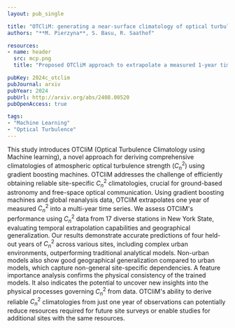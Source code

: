 ```yaml
---
layout: pub_single

title: "OTCliM: generating a near-surface climatology of optical turbulence strength ($C_n^2$) using gradient boosting"
authors: "**M. Pierzyna**, S. Basu, R. Saathof"

resources:
- name: header
  src: mcp.png
  title: "Proposed OTCliM approach to extrapolate a measured 1-year time series of optical turbulence strength (yellow) to multiple years (orange) based on ERA5 reference data (blue)."

pubKey: 2024c_otclim
pubJournal: arxiv
pubYear: 2024
pubUrl: http://arxiv.org/abs/2408.00520
pubOpenAccess: true

tags:
- "Machine Learning"
- "Optical Turbulence"
---
```

This study introduces OTCliM (Optical Turbulence Climatology using Machine learning), a novel approach for deriving comprehensive climatologies of atmospheric optical turbulence strength ($C_n^2$) using gradient boosting machines. 
OTCliM addresses the challenge of efficiently obtaining reliable site-specific $C_n^2$ climatologies, crucial for ground-based astronomy and free-space optical communication.
Using gradient boosting machines and global reanalysis data, OTCliM extrapolates one year of measured $C_n^2$ into a multi-year time series.
We assess OTCliM's performance using $C_n^2$ data from 17 diverse stations in New York State, evaluating temporal extrapolation capabilities and geographical generalization.
Our results demonstrate accurate predictions of four held-out years of $C_n^2$ across various sites, including complex urban environments, outperforming traditional analytical models. 
Non-urban models also show good geographical generalization compared to urban models, which capture non-general site-specific dependencies. 
A feature importance analysis confirms the physical consistency of the trained models.
It also indicates the potential to uncover new insights into the physical processes governing $C_n^2$ from data.
OTCliM's ability to derive reliable $C_n^2$ climatologies from just one year of observations can potentially reduce resources required for future site surveys or enable studies for additional sites with the same resources.

